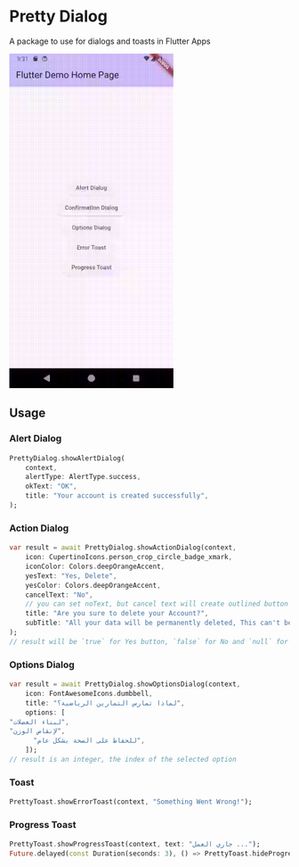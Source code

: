 # Pretty Dialog

A package to use for dialogs and toasts in Flutter Apps

 <img src="https://raw.githubusercontent.com/muhammad369/pretty_dialog/refs/heads/master/img1.gif?raw=true" height="600">

## Usage

### Alert Dialog

```dart
PrettyDialog.showAlertDialog(
    context,
    alertType: AlertType.success,
    okText: "OK",
    title: "Your account is created successfully",
);
```

### Action Dialog

```dart
var result = await PrettyDialog.showActionDialog(context,
    icon: CupertinoIcons.person_crop_circle_badge_xmark,
    iconColor: Colors.deepOrangeAccent,
    yesText: "Yes, Delete",
    yesColor: Colors.deepOrangeAccent,
    cancelText: "No",
    // you can set noText, but cancel text will create outlined button
    title: "Are you sure to delete your Account?",
    subTitle: "All your data will be permanently deleted, This can't be undone"
);
// result will be `true` for Yes button, `false` for No and `null` for Cancel
```

### Options Dialog

```dart
var result = await PrettyDialog.showOptionsDialog(context,
    icon: FontAwesomeIcons.dumbbell,
    title: "لماذا تمارس التمارين الرياضية؟",
    options: [
"لبناء العضلات",      
"لإنقاص الوزن",      
      "للحفاظ على الصحة بشكل عام",
    ]);
// result is an integer, the index of the selected option
```

### Toast

```dart
PrettyToast.showErrorToast(context, "Something Went Wrong!");
```

### Progress Toast

```dart
PrettyToast.showProgressToast(context, text: "جاري العمل ...");
Future.delayed(const Duration(seconds: 3), () => PrettyToast.hideProgressToast());
```